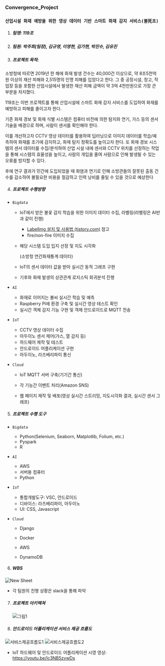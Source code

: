 ### Convergence_Project

### `산업시설 화재 예방을 위한 영상 데이터 기반 스마트 화재 감지 서비스(불死조)`

1. ##### 팀명: 119조

2. ##### 팀원: 박주희(팀장), 김규영, 이영현, 김가현, 박진수, 김유진

3. ##### 프로젝트 목적:

  소방청에 따르면 2019년 한 해에 화재 발생 건수는 40,000건 이상으로, 약 8조5천억원 이상의 재산 피해와 2,515명의 인명 피해를 입었다고 한다. 그 중 공장시설, 창고, 작업장 등을 포함한 산업시설에서 발생한 재산 피해 금액이 약 3억 4천만원으로 가장 큰 부분을 차지했다. 

  119조는 이번 프로젝트를 통해 산업시설에 스마트 화재 감지 서비스를 도입하여 화재를 예방하고 피해를 줄이고자 한다. 

   기존 화재 경보 및 화재 식별 시스템은 컴퓨터 비전에 의한 탐지와 연기, 가스 등의 센서 기술을 배경으로 하며, 사람이 센서를 확인해야 한다.

  이를 개선하고자 CCTV 영상 데이터를 활용하여 딥러닝으로 이미지 데이터를 학습/예측하여 화재를 초기에 감지하고, 화재 탐지 정확도를 높이고자 한다. 또 화재 경보 시스템의 센서 데이터를 수집/분석하여 산업 시설 내에 센서와 CCTV 위치를 선정하는 작업을 통해 시스템의 효율성을 높이고, 사람의 개입을 줄여 사람으로 인해 발생될 수 있는 오류를 방지할 수 있다.

  후에 연구 결과가 민간에 도입되었을 때 화염과 연기로 인해 소방관들의 잘못된 출동 건수를 감소하여 불필요한 비용을 절감하고 인력 낭비를 줄일 수 있을 것으로 예상한다

4. ##### 프로젝트 수행방향

- `Bigdata`

  - IoT에서 받은 불꽃 감지 학습을 위한 이미지 데이터 수집, 라벨링(라벨링은 AI반과 같이 진행)

    - [LabelImg 설치 및 사용법 (tistory.com)](https://goodkimday.tistory.com/26) 참고
    - fire/non-fire 이미지 수집

  - 해당 시스템 도입 입지 선정 및 지도 시각화

    (소방청 연간화재통계 데이터)

  - IoT의 센서 데이터 값을 받아 실시간 동적 그래프 구현

  - 기후와 화재 발생의 상관관계 로지스틱 회귀분석 진행

- `AI`

  - 화재로 이어지는 불씨 실시간 학습 및 예측
  - Raspberry Pi에 환경 구축 및 실시간 영상 테스트 확인
  - 실시간 객체 감지 기능 구현 및 객체 안드로이드로 MQTT 전송

- `IoT`

  - CCTV 영상 데이터 수집
  - 아두이노 센서 제어(가스, 열 감지 등)
  - 하드웨어 제작 및 테스트
  - 안드로이드 어플리케이션 구현
  - 아두이노, 라즈베리파이 통신

- `Cloud`

  - IoT MQTT 서버 구축(기기간 통신)
  - 각 기능간 이벤트 처리(Amazon SNS)

  - 웹 페이지 제작 및 배포(영상 실시간 스트리밍, 지도시각화 결과, 실시간 센서 그래프)

  

5. ##### 프로젝트 수행 도구

- `Bigdata`
  
  - Python(Selenium, Seaborn, Matplotlib, Folium, etc.)
  - Pyspark
  - R
- `AI`

  - AWS
  - 서버용 컴퓨터
  - Python

- `IoT`

  - 통합개발도구: VSC, 안드로이드
  - 디바이스: 라즈베리파이, 아두이노
  - UI: CSS, Javascript

- `Cloud`

  - Django

  - Docker

  - AWS

  - DynamoDB
  
    

6. ##### WBS

![New Sheet](https://user-images.githubusercontent.com/69948723/102675205-da3ce800-41db-11eb-9bae-a165f13d0b25.png)

- 각 팀원의 진행 상황은 slack을 통해 파악



7. ##### 프로젝트 아키텍쳐

   ![그림1](https://user-images.githubusercontent.com/69948723/103437692-c37fa200-4c6d-11eb-830b-5a0c5b3df2ab.png)

   

8. ##### 안드로이드 어플리케이션 서비스 제공 흐름도

![서비스제공흐름도1](https://user-images.githubusercontent.com/69948723/100541517-cad71880-3287-11eb-8e22-8273e63c3866.png)
![서비스제공흐름도2](https://user-images.githubusercontent.com/69948723/100541519-cdd20900-3287-11eb-918d-81c2aa97ee64.png)

- IoT 하드웨어 및 안드로이드 어플리케이션 시영 영상: https://youtu.be/lc3NB5zvwDs
